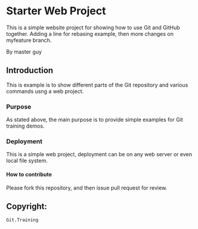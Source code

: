 # Starter Web Project

This is a simple website project for showing how to use Git and GitHub together. Adding a line for rebasing example, then more changes on myfeature branch.

By master guy

## Introduction

This is example is to show different parts of the Git repository and various commands usng a web project.

### Purpose

As stated above, the main purpose is to provide simple examples for Git training demos.

### Deployment

This is a simple web project, deployment can be on any web server or even local file system.

#### How to contribute

Please fork this repository, and then issue pull request for review.

## Copyright:

    Git.Training
